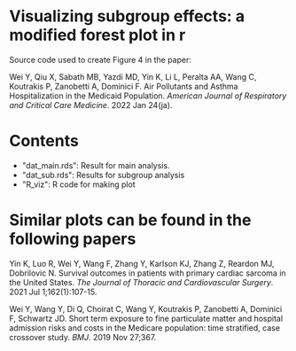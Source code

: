 # Visualizing subgroup effects: a modified forest plot in r

Source code used to create Figure 4 in the paper: 

Wei Y, Qiu X, Sabath MB, Yazdi MD, Yin K, Li L, Peralta AA, Wang C, Koutrakis P, Zanobetti A, Dominici F. Air Pollutants and Asthma Hospitalization in the Medicaid Population. *American Journal of Respiratory and Critical Care Medicine*. 2022 Jan 24(ja).

# Contents

 - "dat_main.rds": Result for main analysis.
 - "dat_sub.rds": Results for subgroup analysis
 - "R_viz": R code for making plot

# Similar plots can be found in the following papers

Yin K, Luo R, Wei Y, Wang F, Zhang Y, Karlson KJ, Zhang Z, Reardon MJ, Dobrilovic N. Survival outcomes in patients with primary cardiac sarcoma in the United States. *The Journal of Thoracic and Cardiovascular Surgery*. 2021 Jul 1;162(1):107-15.

Wei Y, Wang Y, Di Q, Choirat C, Wang Y, Koutrakis P, Zanobetti A, Dominici F, Schwartz JD. Short term exposure to fine particulate matter and hospital admission risks and costs in the Medicare population: time stratified, case crossover study. *BMJ*. 2019 Nov 27;367.
